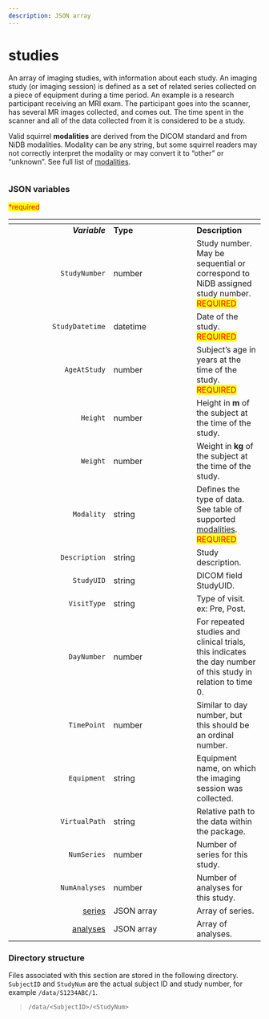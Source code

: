 ```yaml
---
description: JSON array
---
```


# studies

An array of imaging studies, with information about each study. An imaging study (or imaging session) is defined as a set of related series collected on a piece of equipment during a time period. An example is a research participant receiving an MRI exam. The participant goes into the scanner, has several MR images collected, and comes out. The time spent in the scanner and all of the data collected from it is considered to be a study.

Valid squirrel **modalities** are derived from the DICOM standard and from NiDB modalities. Modality can be any string, but some squirrel readers may not correctly interpret the modality or may convert it to “other” or “unknown”. See full list of [modalities](../../../../modalities.md).

<figure><img src="https://mermaid.ink/img/pako:eNqVlF1vmzAUhv9K5CoSkSAiEU2JK_Wqu5mmTVrvJm48fEi8Akb-0MKi_PfZBjuB9qLlAr8HP-_x8TFwRiWngDA6CNIdF99-Fu3CXIJzlSRPHSlfyQGicVw9Xmejry8_vju1MiAlikT2dovYBKyDmrUgo6BmBJw6EKyBVsnoRs8om5qyUrk1EqsYb4noVwPlniZPUv_-A6VJ5IXPMs4fBNcdaUndSyYjFyU-9Ki32nRKU2ZKH8d3iAaI1MIgXrzDUKEPMnL3MDsktEuY_doV3PB2OtQ6r3K5HCzJ2h6SII2sWG3PyUoPvUVtHywoJ2e1XN403mLXcICv8cI9WHlfOFRXxxgMHh_NHH4j1uD1YPDRxBC2oPoaFqF8y9T4rqqq2HRL8FdIKJFHIgTp8XZqmqzyGeOsC5-xTlrxEePMHk70I97BM740wQD3aRoPFnyXZdmok7-MqiPOuhOKUQOiIYyar_9sUxVIHaGBAmEjKVRE16pARXsxqO5M8-ELZYoLhCtSS4gR0Yq_9G2JsBIaPPTMiPmZNIEyX9wvzicxwmd0QjiNUY_wNt2td3n2kO_yzcM232f5JUb_nCNd74crv99vNrttnl_-A4GhlBM?type=png" alt=""><figcaption></figcaption></figure>

### JSON variables

<mark style="color:red;">\*required</mark>

<table data-header-hidden><thead><tr><th width="186" align="right"></th><th width="150"></th><th></th></tr></thead><tbody><tr><td align="right"><em><strong>Variable</strong></em></td><td><strong>Type</strong></td><td><strong>Description</strong></td></tr><tr><td align="right"><code>StudyNumber</code></td><td>number</td><td>Study number. May be sequential or correspond to NiDB assigned study number. <mark style="color:red;">REQUIRED</mark></td></tr><tr><td align="right"><code>StudyDatetime</code></td><td>datetime</td><td>Date of the study. <mark style="color:red;">REQUIRED</mark></td></tr><tr><td align="right"><code>AgeAtStudy</code></td><td>number</td><td>Subject’s age in years at the time of the study. <mark style="color:red;">REQUIRED</mark></td></tr><tr><td align="right"><code>Height</code></td><td>number</td><td>Height in <strong>m</strong> of the subject at the time of the study.</td></tr><tr><td align="right"><code>Weight</code></td><td>number</td><td>Weight in <strong>kg</strong> of the subject at the time of the study.</td></tr><tr><td align="right"><code>Modality</code></td><td>string</td><td>Defines the type of data. See table of supported <a href="../../../../modalities.md">modalities</a>. <mark style="color:red;">REQUIRED</mark></td></tr><tr><td align="right"><code>Description</code></td><td>string</td><td>Study description.</td></tr><tr><td align="right"><code>StudyUID</code></td><td>string</td><td>DICOM field StudyUID.</td></tr><tr><td align="right"><code>VisitType</code></td><td>string</td><td>Type of visit. ex: Pre, Post.</td></tr><tr><td align="right"><code>DayNumber</code></td><td>number</td><td>For repeated studies and clinical trials, this indicates the day number of this study in relation to time 0.</td></tr><tr><td align="right"><code>TimePoint</code></td><td>number</td><td>Similar to day number, but this should be an ordinal number.</td></tr><tr><td align="right"><code>Equipment</code></td><td>string</td><td>Equipment name, on which the imaging session was collected.</td></tr><tr><td align="right"><code>VirtualPath</code></td><td>string</td><td>Relative path to the data within the package.</td></tr><tr><td align="right"><code>NumSeries</code></td><td>number</td><td>Number of series for this study.</td></tr><tr><td align="right"><code>NumAnalyses</code></td><td>number</td><td>Number of analyses for this study.</td></tr><tr><td align="right"><a href="series/">series</a></td><td>JSON array</td><td>Array of series.</td></tr><tr><td align="right"><a href="analysis.md">analyses</a></td><td>JSON array</td><td>Array of analyses.</td></tr></tbody></table>

### Directory structure

Files associated with this section are stored in the following directory. `SubjectID` and `StudyNum` are the actual subject ID and study number, for example `/data/S1234ABC/1`.

> `/data/<SubjectID>/<StudyNum>`

